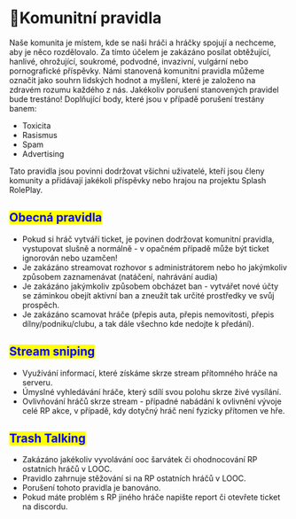 # 👬Komunitní pravidla

Naše komunita je místem, kde se naši hráči a hráčky spojují a nechceme, aby je něco rozdělovalo. Za tímto účelem je zakázáno posílat obtěžující, hanlivé, ohrožující, soukromé, podvodné, invazivní, vulgární nebo pornografické příspěvky. Námi stanovená komunitní pravidla můžeme označit jako souhrn lidských hodnot a myšlení, které je založeno na zdravém rozumu každého z nás. Jakékoliv porušení stanovených pravidel bude trestáno! Doplňující body, které jsou v případě porušení trestány banem:

* Toxicita
* Rasismus
* Spam
* Advertising

Tato pravidla jsou povinni dodržovat všichni uživatelé, kteří jsou členy komunity a přidávají jakékoli příspěvky nebo hrajou na projektu Splash RolePlay.

## <mark style="color:blue;">Obecná pravidla</mark> <a href="#obecna-pravidla" id="obecna-pravidla"></a>

* Pokud si hráč vytváří ticket, je povinen dodržovat komunitní pravidla, vystupovat slušně a normálně - v opačném případě může být ticket ignorován nebo uzamčen!
* Je zakázáno streamovat rozhovor s administrátorem nebo ho jakýmkoliv způsobem zaznamenávat (natáčení, nahrávání audia)
* Je zakázáno jakýmkoliv způsobem obcházet ban - vytvářet nové účty se záminkou obejít aktivní ban a zneužít tak určité prostředky ve svůj prospěch.
* Je zakázáno scamovat hráče (přepis auta, přepis nemovitosti, přepis dílny/podniku/clubu, a tak dále všechno kde nedojte k předání).

## <mark style="color:blue;">Stream sniping</mark> <a href="#stream-sniping" id="stream-sniping"></a>

* Využívání informací, které získáme skrze stream přítomného hráče na serveru.
* Úmyslné vyhledávání hráče, který sdílí svou polohu skrze živé vysílání.
* Ovlivňování hráčů skrze stream - případné nabádání k ovlivnění vývoje celé RP akce, v případě, kdy dotyčný hráč není fyzicky přítomen ve hře.

## <mark style="color:blue;">**Trash Talking**</mark> <a href="#trash-talking" id="trash-talking"></a>

* Zakázáno jakékoliv vyvolávání ooc šarvátek či ohodnocování RP ostatních hráčů v LOOC.
* Pravidlo zahrnuje stěžování si na RP ostatních hráčů v LOOC.
* Porušení tohoto pravidla je banováno.
* Pokud máte problém s RP jiného hráče napište report či otevřete ticket na discordu.

